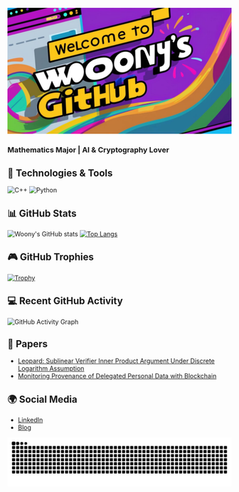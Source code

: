 ![Welcome to Woony's GitHub](https://github.com/Leegwangwoon/Leegwangwoon/blob/main/image/welcom2.jpg)


### Mathematics Major | AI & Cryptography Lover

## 🔧 Technologies & Tools
![C++](https://img.shields.io/badge/C%2B%2B-00599C?style=flat&logo=c%2B%2B&logoColor=white)
![Python](https://img.shields.io/badge/Python-3776AB?style=flat&logo=python&logoColor=white)

## 📊 GitHub Stats
![Woony's GitHub stats](https://github-readme-stats.vercel.app/api?username=Leegwangwoon&show_icons=true&theme=cobalt)
[![Top Langs](https://github-readme-stats.vercel.app/api/top-langs/?username=Leegwangwoon&layout=compact&theme=cobalt)](https://github.com/anuraghazra/github-readme-stats)


## 🎮 GitHub Trophies
[![Trophy](https://github-profile-trophy.vercel.app/?username=woony&theme=onedark&margin-w=15&margin-h=15)](https://github.com/ryo-ma/github-profile-trophy)


## 💻 Recent GitHub Activity
![GitHub Activity Graph](https://github-readme-activity-graph.vercel.app/graph?username=woony&bg_color=ffffff&color=0366d6&line=0366d6&point=ffffff&area=true&area_color=36e7ff)

## 📝 Papers
- [Leopard: Sublinear Verifier Inner Product Argument Under Discrete Logarithm Assumption](https://ieeexplore.ieee.org/abstract/document/10198341)  
- [Monitoring Provenance of Delegated Personal Data with Blockchain](https://ieeexplore.ieee.org/abstract/document/9881821)  

## 🌍 Social Media
- [LinkedIn](https://www.linkedin.com/in/%EA%B4%91%EC%9A%B4-%EC%9D%B4-072355229/)
- [Blog](https://velog.io/@woony)

<img src="https://github.com/Leegwangwoon/Leegwangwoon/blob/output/github-contribution-grid-snake.svg"/>
